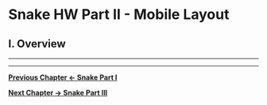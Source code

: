 # Snake HW Part II - Mobile Layout

## I. Overview


<hr><hr>

**[Previous Chapter <- Snake Part I](HW-snake-1.md)**

**[Next Chapter -> Snake Part III](HW-snake-3.md)**
